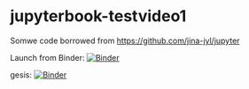 # jupyterbook-testvideo1

Somwe code borrowed from https://github.com/jina-jyl/jupyter

Launch from Binder: 
[![Binder](https://mybinder.org/badge_logo.svg)](https://mybinder.org/v2/gh/op07n/jupyter-testvideo1.git/master)

gesis: 
[![Binder](https://notebooks.gesis.org/binder/badge_logo.svg)](https://notebooks.gesis.org/binder/v2/gh/op07n/jupyter-testvideo1.git/master)

